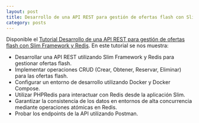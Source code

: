 ```yaml
---
layout: post
title: Desarrollo de una API REST para gestión de ofertas flash con Slim Framework y Redis
category: posts
---
```


Disponible el [Tutorial Desarrollo de una API REST para gestión de ofertas flash con Slim Framework y Redis](https://ualmtorres.github.io/TutorialSlimRedisAPIOfertasFlash/). En este tutorial se nos muestra:

* Desarrollar una API REST utilizando Slim Framework y Redis para gestionar ofertas flash.
* Implementar operaciones CRUD (Crear, Obtener, Reservar, Eliminar) para las ofertas flash.
* Configurar un entorno de desarrollo utilizando Docker y Docker Compose.
* Utilizar PHPRedis para interactuar con Redis desde la aplicación Slim.
* Garantizar la consistencia de los datos en entornos de alta concurrencia mediante operaciones atómicas en Redis.
* Probar los endpoints de la API utilizando Postman.